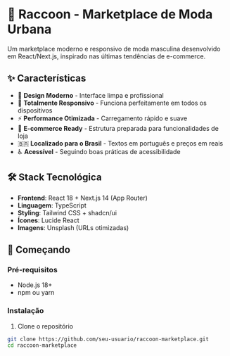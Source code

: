 # 🦝 Raccoon - Marketplace de Moda Urbana

Um marketplace moderno e responsivo de moda masculina desenvolvido em React/Next.js, inspirado nas últimas tendências de e-commerce.

## ✨ Características

- 🎨 **Design Moderno** - Interface limpa e profissional
- 📱 **Totalmente Responsivo** - Funciona perfeitamente em todos os dispositivos
- ⚡ **Performance Otimizada** - Carregamento rápido e suave
- 🛒 **E-commerce Ready** - Estrutura preparada para funcionalidades de loja
- 🇧🇷 **Localizado para o Brasil** - Textos em português e preços em reais
- ♿ **Acessível** - Seguindo boas práticas de acessibilidade

## 🛠️ Stack Tecnológica

- **Frontend**: React 18 + Next.js 14 (App Router)
- **Linguagem**: TypeScript
- **Styling**: Tailwind CSS + shadcn/ui
- **Ícones**: Lucide React
- **Imagens**: Unsplash (URLs otimizadas)

## 🚀 Começando

### Pré-requisitos

- Node.js 18+ 
- npm ou yarn

### Instalação

1. Clone o repositório
```bash
git clone https://github.com/seu-usuario/raccoon-marketplace.git
cd raccoon-marketplace
